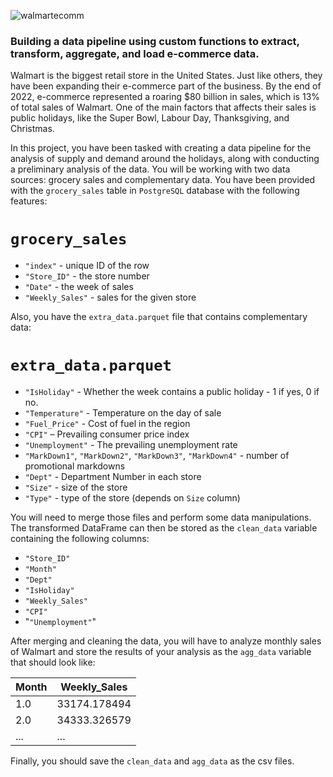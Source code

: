 ![walmartecomm](https://github.com/user-attachments/assets/384b5f16-9d4d-425b-a342-2b1c778cdc31)

### Building a data pipeline using custom functions to extract, transform, aggregate, and load e-commerce data.

Walmart is the biggest retail store in the United States. Just like others, they have been expanding their e-commerce part of the business. By the end of 2022, e-commerce represented a roaring $80 billion in sales, which is 13% of total sales of Walmart. One of the main factors that affects their sales is public holidays, like the Super Bowl, Labour Day, Thanksgiving, and Christmas. 

In this project, you have been tasked with creating a data pipeline for the analysis of supply and demand around the holidays, along with conducting a preliminary analysis of the data. You will be working with two data sources: grocery sales and complementary data. You have been provided with the `grocery_sales` table in `PostgreSQL` database with the following features:

# `grocery_sales`
- `"index"` - unique ID of the row
- `"Store_ID"` - the store number
- `"Date"` - the week of sales
- `"Weekly_Sales"` - sales for the given store

Also, you have the `extra_data.parquet` file that contains complementary data:

# `extra_data.parquet`
- `"IsHoliday"` - Whether the week contains a public holiday - 1 if yes, 0 if no.
- `"Temperature"` - Temperature on the day of sale
- `"Fuel_Price"` - Cost of fuel in the region
- `"CPI"` – Prevailing consumer price index
- `"Unemployment"` - The prevailing unemployment rate
- `"MarkDown1"`, `"MarkDown2"`, `"MarkDown3"`, `"MarkDown4"` - number of promotional markdowns
- `"Dept"` - Department Number in each store
- `"Size"` - size of the store
- `"Type"` - type of the store (depends on `Size` column)

You will need to merge those files and perform some data manipulations. The transformed DataFrame can then be stored as the `clean_data` variable containing the following columns:
- `"Store_ID"`
- `"Month"`
- `"Dept"`
- `"IsHoliday"`
- `"Weekly_Sales"`
- `"CPI"`
- "`"Unemployment"`"

After merging and cleaning the data, you will have to analyze monthly sales of Walmart and store the results of your analysis as the `agg_data` variable that should look like:

|  Month | Weekly_Sales  | 
|---|---|
| 1.0  |  33174.178494 |
|  2.0 |  34333.326579 |
|  ... | ...  |  

Finally, you should save the `clean_data` and `agg_data` as the csv files.
